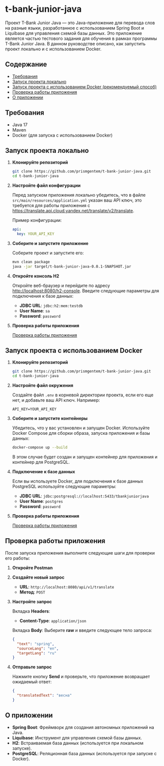 # t-bank-junior-java

Проект T-Bank Junior Java — это Java-приложение для перевода слов на разные языки, разработанное с использованием Spring Boot и Liquibase для управления схемой базы данных. Это приложение является частью тестового задания для обучения в рамках программы T-Bank Junior Java. В данном руководстве описано, как запустить проект локально и с использованием Docker.

## Содержание

- [Требования](#требования)
- [Запуск проекта локально](#запуск-проекта-локально)
- [Запуск проекта с использованием Docker (рекомендуемый способ)](#запуск-проекта-с-использованием-docker)
- [Проверка работы приложения](#проверка-работы-приложения)
- [О приложении](#о-приложении)

## Требования

- Java 17
- Maven
- Docker (для запуска с использованием Docker)

## Запуск проекта локально

1. **Клонируйте репозиторий**

    ```sh
    git clone https://github.com/prismgentem/t-bank-junior-java.git
    cd t-bank-junior-java
    ```

2. **Настройте файл конфигурации**

   Перед запуском приложения локально убедитесь, что в файле `src/main/resources/application.yml` указан ваш API ключ, это требуется для работы приложения с https://translate.api.cloud.yandex.net/translate/v2/translate.

   Пример конфигурации:
    ```yaml
    api:
      key: YOUR_API_KEY
    ```

3. **Соберите и запустите приложение**

   Соберите проект и запустите его:

    ```sh
    mvn clean package
    java -jar target/t-bank-junior-java-0.0.1-SNAPSHOT.jar
    ```

4. **Откройте консоль H2**

   Откройте веб-браузер и перейдите по адресу [http://localhost:8080/h2-console](http://localhost:8080/h2-console). Введите следующие параметры для подключения к базе данных:

   - **JDBC URL**: `jdbc:h2:mem:testdb`
   - **User Name**: `sa`
   - **Password**: `password`

5. **Проверка работы приложения**

   [Проверка работы приложения](#проверка-работы-приложения)

## Запуск проекта с использованием Docker

1. **Клонируйте репозиторий**

    ```sh
    git clone https://github.com/prismgentem/t-bank-junior-java.git
    cd t-bank-junior-java
    ```

2. **Настройте файл окружения**

   Создайте файл `.env` в корневой директории проекта, если его еще нет, и добавьте ваш API ключ. Например:

    ```
    API_KEY=YOUR_API_KEY
    ```

3. **Соберите и запустите контейнеры**

   Убедитесь, что у вас установлен и запущен Docker. Используйте Docker Compose для сборки образа, запуска приложения и базы данных:

    ```sh
    docker-compose up --build
    ```

   В этом случае будет создан и запущен контейнер для приложения и контейнер для PostgreSQL.

4. **Подключение к базе данных**

   Если вы используете Docker, для подключения к базе данных PostgreSQL используйте следующие параметры:

   - **JDBC URL**: `jdbc:postgresql://localhost:5433/tbankjuniorjava`
   - **User Name**: `postgres`
   - **Password**: `password`

5. **Проверка работы приложения**

   [Проверка работы приложения](#проверка-работы-приложения)

## Проверка работы приложения

После запуска приложения выполните следующие шаги для проверки его работы:

1. **Откройте Postman**

2. **Создайте новый запрос**

   - **URL**: `http://localhost:8080/api/v1/translate`
   - **Метод**: `POST`

3. **Настройте запрос**

   Вкладка **Headers**:
   - **Content-Type**: `application/json`

   Вкладка **Body**:
   Выберите **raw** и введите следующее тело запроса:

    ```json
    {
      "text": "spring",
      "sourceLang": "en",
      "targetLang": "ru"
    }
    ```

4. **Отправьте запрос**

   Нажмите кнопку **Send** и проверьте, что приложение возвращает ожидаемый ответ:

    ```json
    {
      "translatedText": "весна"
    }
    ```

## О приложении

- **Spring Boot**: Фреймворк для создания автономных приложений на Java.
- **Liquibase**: Инструмент для управления схемой базы данных.
- **H2**: Встраиваемая база данных (используется при локальном запуске).
- **PostgreSQL**: Реляционная база данных (используется при запуске с Docker).
